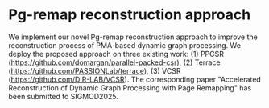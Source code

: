 # Pg-remap reconstruction approach
We implement our novel Pg-remap reconstruction approach to improve the reconstruction process of PMA-based dynamic graph processing. We deploy the proposed approach on three existing work: (1) PPCSR (https://github.com/domargan/parallel-packed-csr), (2) Terrace (https://github.com/PASSIONLab/terrace), (3) VCSR (https://github.com/DIR-LAB/VCSR). The corresponding paper "Accelerated Reconstruction of Dynamic Graph Processing with Page Remapping" has been submitted to SIGMOD2025.

